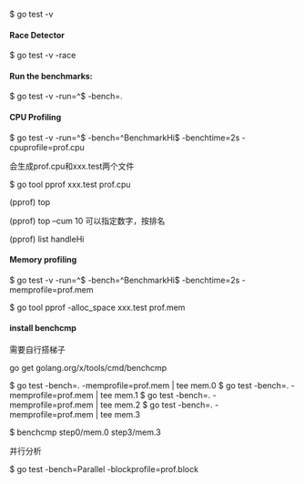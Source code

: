 $ go test -v

#### Race Detector
 
$ go test -v -race

#### Run the benchmarks:

$ go test -v -run=^$ -bench=.


#### CPU Profiling

$ go test -v -run=^$ -bench=^BenchmarkHi$ -benchtime=2s -cpuprofile=prof.cpu

会生成prof.cpu和xxx.test两个文件

$ go tool pprof xxx.test prof.cpu

(pprof) top

(pprof) top –cum  10 可以指定数字，按排名

(pprof) list handleHi

#### Memory profiling

$ go test -v -run=^$ -bench=^BenchmarkHi$ -benchtime=2s -memprofile=prof.mem

$ go tool pprof -alloc_space xxx.test prof.mem

#### install benchcmp  

需要自行搭梯子

go get golang.org/x/tools/cmd/benchcmp

$ go test -bench=. -memprofile=prof.mem | tee mem.0
$ go test -bench=. -memprofile=prof.mem | tee mem.1
$ go test -bench=. -memprofile=prof.mem | tee mem.2
$ go test -bench=. -memprofile=prof.mem | tee mem.3

$ benchcmp step0/mem.0 step3/mem.3


并行分析

$ go test -bench=Parallel -blockprofile=prof.block
